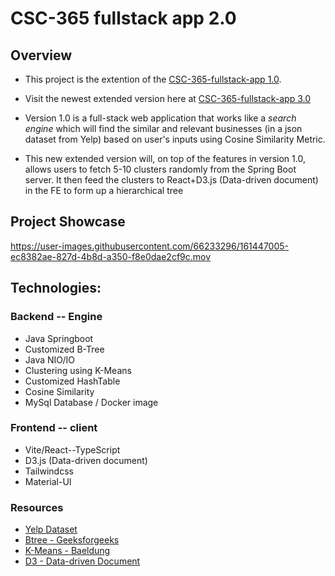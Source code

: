 # CSC-365 fullstack app 2.0


## Overview
  - This project is the extention of the [CSC-365-fullstack-app 1.0](https://github.com/lgad31vn/CSC-365-fullstack-app).

  - Visit the newest extended version here at [CSC-365-fullstack-app 3.0](https://github.com/lgad31vn/CSC-365-fullstack-app-III)
  
  - Version 1.0 is a full-stack web application that works like a *search engine* which will find the similar and relevant businesses (in a json dataset from Yelp) based on user's inputs using Cosine Similarity Metric. 
  
  - This new extended version will, on top of the features in version 1.0, allows users to fetch 5-10 clusters randomly from the Spring Boot server. It then feed the clusters to React+D3.js (Data-driven document) in the FE to form up a hierarchical tree 
  

## Project Showcase
https://user-images.githubusercontent.com/66233296/161447005-ec8382ae-827d-4b8d-a350-f8e0dae2cf9c.mov



## Technologies:
### Backend -- Engine
  - Java Springboot
  - Customized B-Tree
  - Java NIO/IO
  - Clustering using K-Means
  - Customized HashTable
  - Cosine Similarity
  - MySql Database / Docker image

### Frontend -- client
  - Vite/React--TypeScript
  - D3.js (Data-driven document)
  - Tailwindcss
  - Material-UI

### Resources
  - [Yelp Dataset](https://www.yelp.com/dataset)
  - [Btree - Geeksforgeeks](https://www.geeksforgeeks.org/insert-operation-in-b-tree/) 
  - [K-Means - Baeldung](https://www.baeldung.com/java-k-means-clustering-algorithm)
  - [D3 - Data-driven Document](https://observablehq.com/@d3/d3-hierarchy?collection=@d3/d3-hierarchy)
  
